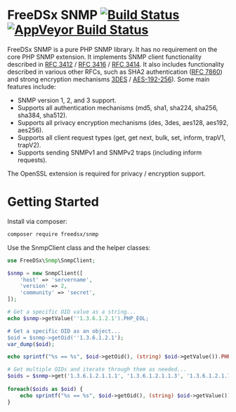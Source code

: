 # FreeDSx SNMP [![Build Status](https://travis-ci.org/FreeDSx/SNMP.svg?branch=master)](https://travis-ci.org/FreeDSx/SNMP) [![AppVeyor Build Status](https://ci.appveyor.com/api/projects/status/github/freedsx/snmp?branch=master&svg=true)](https://ci.appveyor.com/project/ChadSikorra/snmp)
FreeDSx SNMP is a pure PHP SNMP library. It has no requirement on the core PHP SNMP extension. It implements SNMP
client functionality described in [RFC 3412](https://tools.ietf.org/html/rfc3412) / [RFC 3416](https://tools.ietf.org/html/rfc3416) / [RFC 3414](https://tools.ietf.org/html/rfc3414).
It also includes functionality described in various other RFCs, such as SHA2 authentication ([RFC 7860](https://tools.ietf.org/html/rfc7860)) and strong encryption
mechanisms [3DES](https://tools.ietf.org/html/draft-reeder-snmpv3-usm-3desede-00) / [AES-192-256](https://tools.ietf.org/html/draft-blumenthal-aes-usm-04)).
Some main features include:

* SNMP version 1, 2, and 3 support.
* Supports all authentication mechanisms (md5, sha1, sha224, sha256, sha384, sha512).
* Supports all privacy encryption mechanisms (des, 3des, aes128, aes192, aes256).
* Supports all client request types (get, get next, bulk, set, inform, trapV1, trapV2).
* Supports sending SNMPv1 and SNMPv2 traps (including inform requests).

The OpenSSL extension is required for privacy / encryption support.

# Getting Started

Install via composer:

```bash
composer require freedsx/snmp
```

Use the SnmpClient class and the helper classes:

```php
use FreeDSx\Snmp\SnmpClient;

$snmp = new SnmpClient([
    'host' => 'servername',
    'version' => 2,
    'community' => 'secret',
]);

# Get a specific OID value as a string...
echo $snmp->getValue(''1.3.6.1.2.1').PHP_EOL;

# Get a specific OID as an object...
$oid = $snmp->getOid(''1.3.6.1.2.1');
var_dump($oid);

echo sprintf("%s == %s", $oid->getOid(), (string) $oid->getValue()).PHP_EOL;

# Get multiple OIDs and iterate through them as needed...
$oids = $snmp->get('1.3.6.1.2.1.1.1', '1.3.6.1.2.1.1.3', '1.3.6.1.2.1.1.5');
 
foreach($oids as $oid) {
    echo sprintf("%s == %s", $oid->getOid(), (string) $oid->getValue()).PHP_EOL;
}

```
